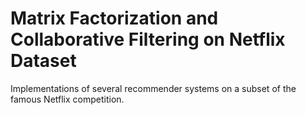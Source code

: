 # Matrix Factorization and Collaborative Filtering on Netflix Dataset
 Implementations of several recommender systems on a subset of the famous Netflix competition.
